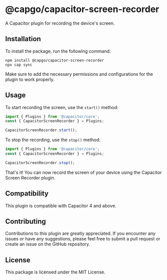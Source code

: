 # @capgo/capacitor-screen-recorder
A Capacitor plugin for recording the device's screen.

## Installation
To install the package, run the following command:
```
npm install @capgo/capacitor-screen-recorder
npx cap sync
```
Make sure to add the necessary permissions and configurations for the plugin to work properly.

## Usage
To start recording the screen, use the `start()` method:
```typescript
import { Plugins } from '@capacitor/core';
const { CapacitorScreenRecorder } = Plugins;

CapacitorScreenRecorder.start();
```

To stop the recording, use the `stop()` method:
```typescript
import { Plugins } from '@capacitor/core';
const { CapacitorScreenRecorder } = Plugins;

CapacitorScreenRecorder.stop();
```

That's it! You can now record the screen of your device using the Capacitor Screen Recorder plugin.

## Compatibility
This plugin is compatible with Capacitor 4 and above.

## Contributing
Contributions to this plugin are greatly appreciated. If you encounter any issues or have any suggestions, please feel free to submit a pull request or create an issue on the GitHub repository.

## License
This package is licensed under the MIT License.